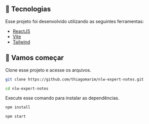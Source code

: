 <br>

## 🧪 Tecnologias

Esse projeto foi desenvolvido utilizando as seguintes ferramentas:

- [ReactJS](https://reactjs.org/)
- [Vite](https://vitejs.dev/)
- [Tailwind](https://tailwindcss.com/)

## 🚀 Vamos começar

Clone esse projeto e acesse os arquivos.

```bash
git clone https://github.com/thiagomarim/nlw-expert-notes.git

cd nlw-expert-notes

```

Execute esse comando para instalar as dependências.

```bash
npm install

npm start
```
